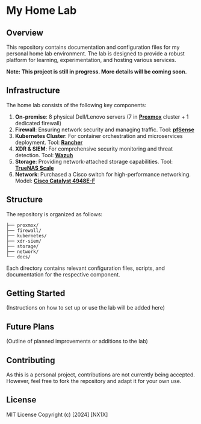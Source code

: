 # My Home Lab

## Overview

This repository contains documentation and configuration files for my personal home lab environment. The lab is designed to provide a robust platform for learning, experimentation, and hosting various services.

**Note: This project is still in progress. More details will be coming soon.**

## Infrastructure

The home lab consists of the following key components:

1. **On-premise**: 8 physical Dell/Lenovo servers (7 in **[Proxmox](https://www.proxmox.com/en/)** cluster + 1 dedicated firewall)
2. **Firewall**: Ensuring network security and managing traffic. Tool: **[pfSense](https://www.pfsense.org/)**
3. **Kubernetes Cluster**: For container orchestration and microservices deployment. Tool: **[Rancher](https://www.rancher.com/)**
4. **XDR & SIEM**: For comprehensive security monitoring and threat detection. Tool: **[Wazuh](https://wazuh.com/)**
5. **Storage**: Providing network-attached storage capabilities. Tool: **[TrueNAS Scale](https://www.truenas.com/truenas-scale/)**
6. **Network**: Purchased a Cisco switch for high-performance networking. Model: **[Cisco Catalyst 4948E-F](https://www.cisco.com/c/en/us/products/switches/catalyst-4948e-ethernet-switch/index.html)**

## Structure

The repository is organized as follows:

```
├── proxmox/
├── firewall/
├── kubernetes/
├── xdr-siem/
├── storage/
├── network/
└── docs/
```

Each directory contains relevant configuration files, scripts, and documentation for the respective component.

## Getting Started

(Instructions on how to set up or use the lab will be added here)

## Future Plans

(Outline of planned improvements or additions to the lab)

## Contributing

As this is a personal project, contributions are not currently being accepted. However, feel free to fork the repository and adapt it for your own use.

## License

MIT License
Copyright (c) [2024] [NX1X]
